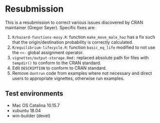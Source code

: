 # Resubmission
This is a resubmission to correct various issues discovered by CRAN maintainer (Gregor Seyer). Specific
fixes are:

  1. `R/hazard-functions-mosy.R`: function `make_move_male_haz` has a fix such that the origin/destination
  probability is correctly calculated.
  2. `R/equilibrium-lifecycle.R`: function `basic_eq_life` modified to not use the `<<-` global assignment operator.
  3. `vignettes/output-storage.Rmd:` replaced absolute path for files with `tempdir()` to conform to
  the CRAN standard.
  4. Edit `DESCRIPTION` to conform to CRAN standard.
  5. Remove `dontrun` code from examples where not necessary and direct users to appropriate vignettes,
  otherwise run examples.

## Test environments
* Mac OS Catalina 10.15.7
* xubuntu 18.04
* win-builder (devel)
